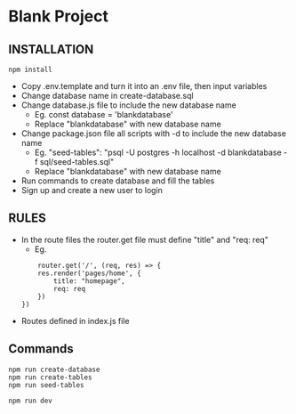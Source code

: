 # Blank Project

## INSTALLATION
```
npm install
```
- Copy .env.template and turn it into an .env file, then input variables
- Change database name in create-database.sql
- Change database.js file to include the new database name
    - Eg. const database = 'blankdatabase'
    - Replace "blankdatabase" with new database name
- Change package.json file all scripts with -d to include the new database name
    - Eg. "seed-tables": "psql -U postgres -h localhost -d blankdatabase -f sql/seed-tables.sql"
    - Replace "blankdatabase" with new database name
- Run commands to create database and fill the tables
- Sign up and create a new user to login

## RULES
- In the route files the router.get file must define "title" and "req: req"
    - Eg. 
    ``` 
        router.get('/', (req, res) => {
        res.render('pages/home', {
            title: "homepage",
            req: req
        })
    })
    ```
- Routes defined in index.js file

## Commands
```
npm run create-database
npm run create-tables
npm run seed-tables
```
```
npm run dev
```